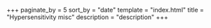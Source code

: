 +++
paginate_by = 5
sort_by = "date"
template = "index.html"
title = "Hypersensitivity misc"
description = "description"
+++
